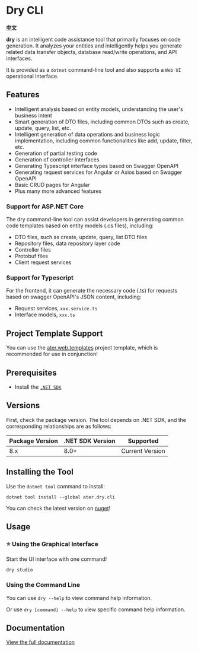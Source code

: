 # Dry CLI

**[中文](./README.md)**

**dry** is an intelligent code assistance tool that primarily focuses on code generation. It analyzes your entities and intelligently helps you generate related data transfer objects, database read/write operations, and API interfaces.

It is provided as a `dotnet` command-line tool and also supports a `Web UI` operational interface.

## Features

- Intelligent analysis based on entity models, understanding the user's business intent
- Smart generation of DTO files, including common DTOs such as create, update, query, list, etc.
- Intelligent generation of data operations and business logic implementation, including common functionalities like add, update, filter, etc.
- Generation of partial testing code
- Generation of controller interfaces
- Generating Typescript interface types based on Swagger OpenAPI
- Generating request services for Angular or Axios based on Swagger OpenAPI
- Basic CRUD pages for Angular
- Plus many more advanced features

### Support for ASP.NET Core

The dry command-line tool can assist developers in generating common code templates based on entity models (.cs files), including:

- DTO files, such as create, update, query, list DTO files
- Repository files, data repository layer code
- Controller files
- Protobuf files
- Client request services

### Support for Typescript

For the frontend, it can generate the necessary code (.ts) for requests based on swagger OpenAPI's JSON content, including:

- Request services, `xxx.service.ts`
- Interface models, `xxx.ts`

## Project Template Support

You can use the [ater.web.templates](https://www.nuget.org/packages/ater.web.templates) project template, which is recommended for use in conjunction!

## Prerequisites

- Install the [`.NET SDK`](https://dotnet.microsoft.com/en-us/download)

## Versions

First, check the package version. The tool depends on .NET SDK, and the corresponding relationships are as follows:

| Package Version | .NET SDK Version | Supported |
|-|-|-|
| 8.x | 8.0+ | Current Version |

## Installing the Tool

Use the `dotnet tool` command to install:

```pwsh
dotnet tool install --global ater.dry.cli
```

You can check the latest version on [nuget](https://www.nuget.org/packages/ater.dry.cli)!

## Usage

### ⭐ Using the Graphical Interface

Start the UI interface with one command!

```pwsh
dry studio
```

### Using the Command Line

You can use `dry --help` to view command help information.

Or use `dry [command] --help` to view specific command help information.

## Documentation

[View the full documentation](https://docs.dusi.dev/en/ater.dry/Overview.html)
